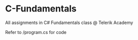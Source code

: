 # C-Fundamentals

All assignments in C# Fundamentals class @ Telerik Academy

Refer to <task>/program.cs for code
